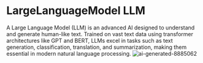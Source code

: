 # LargeLanguageModel LLM
A Large Language Model (LLM) is an advanced AI designed to understand and generate human-like text. Trained on vast text data using transformer architectures like GPT and BERT, LLMs excel in tasks such as text generation, classification, translation, and summarization, making them essential in modern natural language processing.
![ai-generated-8885062]([https://github.com/user-attachments/assets/30d5e015-7471-4dca-be6b-7f1022b46a7a](https://opendatascience.com/wp-content/uploads/2023/08/Shutterstock_2298186725.jpg))
